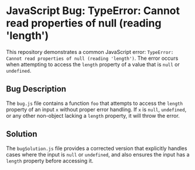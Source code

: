 # JavaScript Bug: TypeError: Cannot read properties of null (reading 'length')

This repository demonstrates a common JavaScript error: `TypeError: Cannot read properties of null (reading 'length')`.  The error occurs when attempting to access the `length` property of a value that is `null` or `undefined`. 

## Bug Description
The `bug.js` file contains a function `foo` that attempts to access the `length` property of an input `x` without proper error handling. If `x` is `null`, `undefined`, or any other non-object lacking a `length` property, it will throw the error.

## Solution
The `bugSolution.js` file provides a corrected version that explicitly handles cases where the input is `null` or `undefined`, and also ensures the input has a `length` property before accessing it.